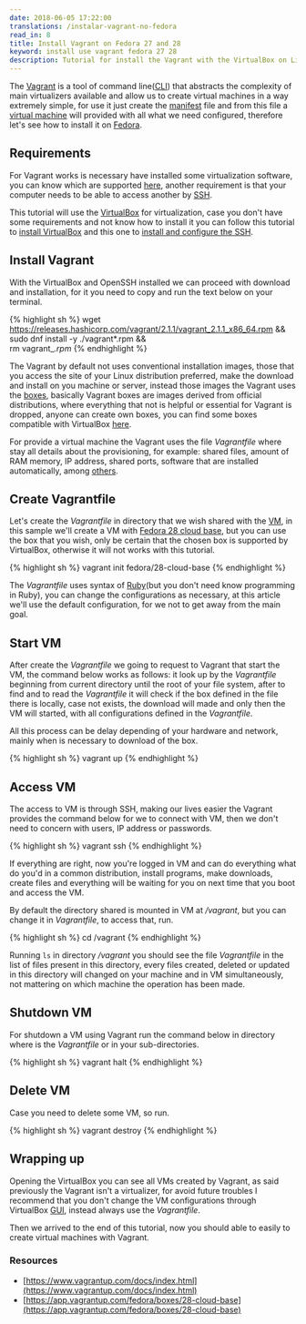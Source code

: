 ```yaml
---
date: 2018-06-05 17:22:00
translations: /instalar-vagrant-no-fedora
read_in: 8
title: Install Vagrant on Fedora 27 and 28
keyword: install use vagrant fedora 27 28
description: Tutorial for install the Vagrant with the VirtualBox on Linux Fedora, making easier the creation and management of virtual machines.
---
```


The [Vagrant](https://www.vagrantup.com) is a tool of command line([CLI](https://en.wikipedia.org/wiki/Command-line_interface)) that abstracts the complexity of main virtualizers available and allow us to create virtual machines in a way extremely simple, for use it just create the [manifest](https://en.wikipedia.org/wiki/Manifest_file) file and from this file a [virtual machine](https://en.wikipedia.org/wiki/Virtual_machine) will provided with all what we need configured, therefore let's see how to install it on [Fedora](https://getfedora.org).

## Requirements

For Vagrant works is necessary have installed some virtualization software, you can know which are supported [here](https://www.vagrantup.com/docs/providers/),
another requirement is that your computer needs to be able to access another by [SSH](https://en.wikipedia.org/wiki/Secure_Shell).

This tutorial will use the [VirtualBox](https://www.virtualbox.org/) for virtualization, case you don't have some requirements and not know how to install it you can follow this tutorial to [install VirtualBox](/install-virtualbox-on-fedora) and this one to [install and configure the SSH](generate-key-ssh-on-linux).

## Install Vagrant

With the VirtualBox and OpenSSH installed we can proceed with download and installation, for it you need to copy and run the text below on your terminal.

{% highlight sh %}
wget https://releases.hashicorp.com/vagrant/2.1.1/vagrant_2.1.1_x86_64.rpm && \
sudo dnf install -y ./vagrant*.rpm && \
rm vagrant_*.rpm*
{% endhighlight %}

The Vagrant by default not uses conventional installation images, those that you access the site of your Linux distribution preferred, make the download and install on you machine or server, instead those images the Vagrant uses the [boxes](https://www.vagrantup.com/docs/boxes.html), basically Vagrant boxes are images derived from official distributions, where everything that not is helpful or essential for Vagrant is dropped, anyone can create own boxes, you can find some boxes compatible with VirtualBox [here](https://app.vagrantup.com/boxes/search?utf8=%E2%9C%93&sort=created&provider=virtualbox&q=).

For provide a virtual machine the Vagrant uses the file *Vagrantfile* where stay all details about the provisioning, for example: shared files, amount of RAM memory, IP address, shared ports, software that are installed automatically, among [others](https://www.vagrantup.com/docs/vagrantfile/).

## Create Vagrantfile

Let's create the *Vagrantfile* in directory that we wish shared with the [VM](https://en.wikipedia.org/wiki/Virtual_machine), in this sample we'll create a VM with [Fedora 28 cloud base](https://alt.fedoraproject.org/cloud/), but you can use the box that you wish, only be certain that the chosen box is supported by VirtualBox, otherwise it will not works with this tutorial.

{% highlight sh %}
vagrant init fedora/28-cloud-base
{% endhighlight %}

The *Vagrantfile* uses syntax of [Ruby](https://www.ruby-lang.org/)(but you don't need know programming in Ruby), you can change the configurations as necessary, at this article we'll use the default configuration, for we not to get away from the main goal.

## Start VM

After create the *Vagrantfile* we going to request to Vagrant that start the VM, the command below works as follows: it look up by the *Vagrantfile* beginning from current directory until the root of your file system, after to find and to read the *Vagrantfile* it will check if the box defined in the file there is locally, case not exists,  the download will made and only then the VM will started, with all configurations defined in the *Vagrantfile*.

All this process can be delay depending of your hardware and network, mainly when is necessary to download of the box.

{% highlight sh %}
vagrant up
{% endhighlight %}

## Access VM

The access to VM is through SSH, making our lives easier the Vagrant provides the command below for we to connect with VM, then we don't need to concern with users, IP address or passwords.

{% highlight sh %}
vagrant ssh
{% endhighlight %}

If everything are right, now you're logged in VM and can do everything what do you'd in a common distribution, install programs, make downloads, create files and everything will be waiting for you on next time that you boot and access the VM.

By default the directory shared is mounted in VM at */vagrant*, but you can change it in *Vagrantfile*, to access that, run.

{% highlight sh %}
cd /vagrant
{% endhighlight %}

Running ```ls``` in directory */vagrant* you should see the file *Vagrantfile* in the list of files present in this directory, every files created, deleted or updated in this directory will changed on your machine and in VM simultaneously, not mattering on which machine the operation has been made.

## Shutdown VM

For shutdown a VM using Vagrant run the command below in directory where is the *Vagrantfile* or in your sub-directories.

{% highlight sh %}
vagrant halt
{% endhighlight %}

## Delete VM

Case you need to delete some VM, so run.

{% highlight sh %}
vagrant destroy
{% endhighlight %}

## Wrapping up

Opening the VirtualBox you can see all VMs created by Vagrant, as said previously the Vagrant isn't a virtualizer, for avoid future troubles I recommend that you don't change the VM configurations through VirtualBox [GUI](https://en.wikipedia.org/wiki/Graphical_user_interface), instead always use the *Vagrantfile*.

Then we arrived to the end of this tutorial, now you should able to easily to create virtual machines with Vagrant.

### Resources

* [https://www.vagrantup.com/docs/index.html](https://www.vagrantup.com/docs/index.html)
* [https://app.vagrantup.com/fedora/boxes/28-cloud-base](https://app.vagrantup.com/fedora/boxes/28-cloud-base)
